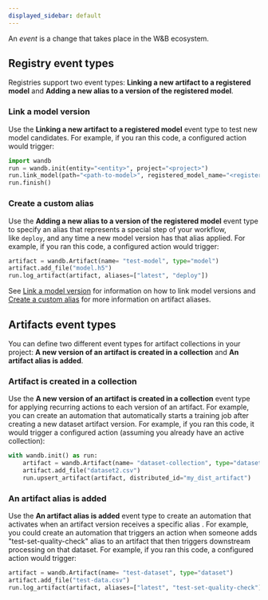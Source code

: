 ```yaml
---
displayed_sidebar: default
---
```


An *event* is a change that takes place in the W&B ecosystem. 

## Registry event types

Registries support two event types: **Linking a new artifact to a registered model** and **Adding a new alias to a version of the registered model**.


### Link a model version

Use the **Linking a new artifact to a registered model** event type to test new model candidates. For example, if you ran this code, a configured action would trigger:

```python
import wandb
run = wandb.init(entity="<entity>", project="<project>")
run.link_model(path="<path-to-model>", registered_model_name="<registered-model-name>")
run.finish()
```

### Create a custom alias

Use the **Adding a new alias to a version of the registered model** event type to specify an alias that represents a special step of your workflow, like `deploy`, and any time a new model version has that alias applied. For example, if you ran this code, a configured action would trigger:

```python
artifact = wandb.Artifact(name= "test-model", type="model")
artifact.add_file("model.h5")
run.log_artifact(artifact, aliases=["latest", "deploy"])
```

See [Link a model version](../model_registry/link-model-version.md) for information on how to link model versions and [Create a custom alias](../artifacts/create-a-custom-alias.md) for more information on artifact aliases.


## Artifacts event types

You can define two different event types for artifact collections in your project: **A new version of an artifact is created in a collection** and **An artifact alias is added**.

### Artifact is created in a collection

Use the **A new version of an artifact is created in a collection** event type for applying recurring actions to each version of an artifact. For example, you can create an automation that automatically starts a training job after creating a new dataset artifact version. For example, if you ran this code, it would trigger a configured action (assuming you already have an active collection):

```python
with wandb.init() as run:
    artifact = wandb.Artifact(name= "dataset-collection", type="dataset")
    artifact.add_file("dataset2.csv")
    run.upsert_artifact(artifact, distributed_id="my_dist_artifact")
```

### An artifact alias is added

Use the **An artifact alias is added** event type to create an automation that activates when an artifact version receives a specific alias . For example, you could create an automation that triggers an action when someone adds "test-set-quality-check" alias to an artifact that then triggers downstream processing on that dataset. For example, if you ran this code, a configured action would trigger:

```python
artifact = wandb.Artifact(name= "test-dataset", type="dataset")
artifact.add_file("test-data.csv")
run.log_artifact(artifact, aliases=["latest", "test-set-quality-check"])
```